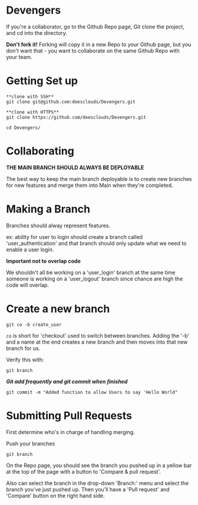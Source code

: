 # Devengers

If you're a collaborator, go to the Github Repo page, Git clone the project, and cd into the directory. 

**Don't fork it!**
Forking will copy it in a new Repo to your Github page, but you don't want that - you want to collaborate on the same Github Repo with your team.

# Getting Set up

```
**clone with SSH**
git clone git@github.com:deesclouds/Devengers.git

**clone with HTTPS**
git clone https://github.com/deesclouds/Devengers.git

cd Devengers/
```

# Collaborating

**THE MAIN BRANCH SHOULD ALWAYS BE DEPLOYABLE**

The best way to keep the main branch deployable is to create new branches for new features and merge them into Main when they're completed.

# Making a Branch

Branches should alway represent features.

ex: ability for user to login should create a branch called 'user_authentication' and that branch should only update what we need to enable a user login.

**Important not to overlap code**

We shouldn't all be working on a 'user_login' branch at the same time someone is working on a 'user_logout' branch since chance are high the code will overlap.

# Create a new branch
```
git co -b create_user

```

```co``` is short for 'checkout' used to switch between branches. Adding the '-b' and a name at the end creates a new branch and then moves into that new branch for us.

Verify this with:
```
git branch
```

***Git add frequently and git commit when finished***

```
git commit -m "Added function to allow Users to say 'Hello World"
```

# Submitting Pull Requests

First determine who's in charge of handling merging. 

Push your branches
```
git branch
```

On the Repo page, you should see the branch you pushed up in a yellow bar at the top of the page with a button to 'Compare & pull request'.

Also can select the branch in the drop-down 'Branch:' menu and select the branch you've just pushed up. Then you'll have a 'Pull request' and 'Compare' button on the right hand side.

